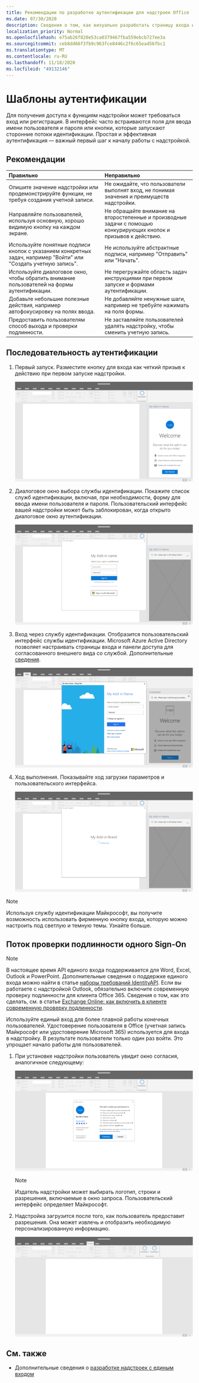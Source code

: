 ```yaml
---
title: Рекомендации по разработке аутентификации для надстроек Office
ms.date: 07/30/2020
description: Сведения о том, как визуально разработать страницу входа или регистрации в надстройке Office.
localization_priority: Normal
ms.openlocfilehash: e75ab26f820e53ca0379467fba559ebcb727ee3a
ms.sourcegitcommit: ceb8dd66f3fb9c963fce8446c2f6c65ead56fbc1
ms.translationtype: MT
ms.contentlocale: ru-RU
ms.lasthandoff: 11/18/2020
ms.locfileid: "49132146"
---
```

# <a name="authentication-patterns"></a>Шаблоны аутентификации

Для получения доступа к функциям надстройки может требоваться вход или регистрация. В интерфейс часто встраиваются поля для ввода имени пользователя и пароля или кнопки, которые запускают сторонние потоки идентификации. Простая и эффективная аутентификация — важный первый шаг к началу работы с надстройкой.

## <a name="best-practices"></a>Рекомендации

|Правильно|Неправильно|
|:----|:----|
|Опишите значение надстройки или продемонстрируйте функции, не требуя создания учетной записи. |Не ожидайте, что пользователи выполнят вход, не понимая значения и преимуществ надстройки.|
|Направляйте пользователей, используя основную, хорошо видимую кнопку на каждом экране. |Не обращайте внимание на второстепенные и производные задачи с помощью конкурирующих кнопок и призывов к действию.|
|Используйте понятные подписи кнопок с указанием конкретных задач, например "Войти" или "Создать учетную запись". |Не используйте абстрактные подписи, например "Отправить" или "Начать".|
|Используйте диалоговое окно, чтобы обратить внимание пользователей на формы аутентификации. |Не перегружайте область задач инструкциями при первом запуске и формами аутентификации.|
|Добавьте небольшие полезные действия, например автофокусировку на полях ввода. |Не добавляйте ненужные шаги, например не требуйте нажимать на поля формы.|
|Предоставить пользователям способ выхода и проверки подлинности. |Не заставляйте пользователей удалять надстройку, чтобы сменить учетную запись.|

## <a name="authentication-flow"></a>Последовательность аутентификации

1. Первый запуск. Разместите кнопку для входа как четкий призыв к действию при первом запуске надстройки.

    ![Снимок экрана: область задач надстройки в приложении Office](../images/add-in-fre-value-placemat.png)

1. Диалоговое окно выбора службы идентификации. Покажите список служб идентификации, включая, при необходимости, форму для ввода имени пользователя и пароля. Пользовательский интерфейс вашей надстройки может быть заблокирован, когда открыто диалоговое окно аутентификации.

    ![Снимок экрана: диалоговое окно выбора поставщика удостоверений в приложении Office](../images/add-in-auth-choices-dialog.png)

1. Вход через службу идентификации. Отобразится пользовательский интерфейс службы идентификации. Microsoft Azure Active Directory позволяет настраивать страницы входа и панели доступа для согласованного внешнего вида со службой. Дополнительные [сведения](/azure/active-directory/fundamentals/customize-branding).

    ![Снимок экрана с диалоговым окном входа поставщика удостоверений в приложении Office](../images/add-in-auth-identity-sign-in.png)

1. Ход выполнения. Показывайте ход загрузки параметров и пользовательского интерфейса.

    ![Снимок экрана с диалоговым окном с индикатором хода выполнения в приложении Office](../images/add-in-auth-modal-interstitial.png)

> [!NOTE]
> Используя службу идентификации Майкрософт, вы получите возможность использовать фирменную кнопку входа, которую можно настроить под светлую и темную темы. Узнайте больше.

## <a name="single-sign-on-authentication-flow"></a>Поток проверки подлинности одного Sign-On

> [!NOTE]
> В настоящее время API единого входа поддерживается для Word, Excel, Outlook и PowerPoint. Дополнительные сведения о поддержке единого входа можно найти в статье [наборы требований IdentityAPI](../reference/requirement-sets/identity-api-requirement-sets.md). Если вы работаете с надстройкой Outlook, обязательно включите современную проверку подлинности для клиента Office 365. Сведения о том, как это сделать, см. в статье [Exchange Online: как включить в клиенте современную проверку подлинности](https://social.technet.microsoft.com/wiki/contents/articles/32711.exchange-online-how-to-enable-your-tenant-for-modern-authentication.aspx).

Используйте единый вход для более плавной работы конечных пользователей. Удостоверение пользователя в Office (учетная запись Майкрософт или удостоверение Microsoft 365) используется для входа в надстройку. В результате пользователи только один раз войти. Это упрощает начало работы для пользователей.

1. При установке надстройки пользователь увидит окно согласия, аналогичное следующему:

    ![Снимок экрана с окном согласия в приложении Office при установке надстройки](../images/add-in-auth-SSO-consent-dialog.png)

    > [!NOTE]
    > Издатель надстройки может выбирать логотип, строки и разрешения, включаемые в окно запроса. Пользовательский интерфейс определяет Майкрософт.

1. Надстройка загрузится после того, как пользователь предоставит разрешения. Она может извлечь и отобразить необходимую персонализированную информацию.

    ![Снимок экрана с приложением Office с кнопками надстройки, отображаемыми на ленте](../images/add-in-ribbon.png)

## <a name="see-also"></a>См. также

- Дополнительные сведения о [разработке надстроек с единым входом](../develop/sso-in-office-add-ins.md)
